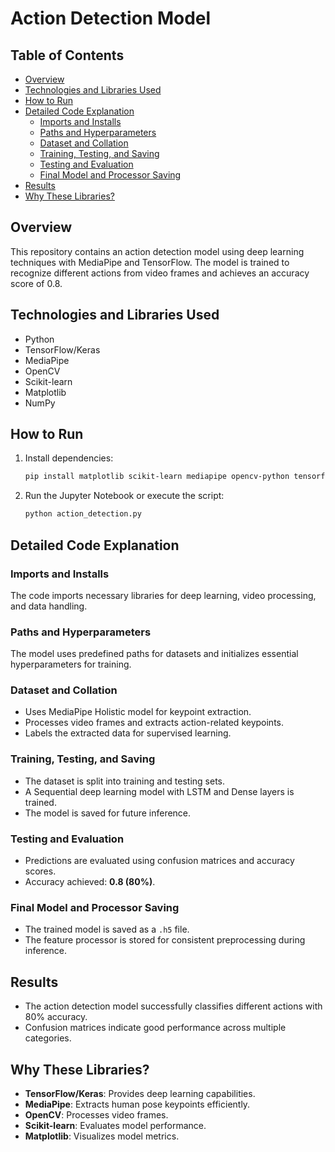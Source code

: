 # Action Detection Model

## Table of Contents
- [Overview](#overview)
- [Technologies and Libraries Used](#technologies-and-libraries-used)
- [How to Run](#how-to-run)
- [Detailed Code Explanation](#detailed-code-explanation)
  - [Imports and Installs](#imports-and-installs)
  - [Paths and Hyperparameters](#paths-and-hyperparameters)
  - [Dataset and Collation](#dataset-and-collation)
  - [Training, Testing, and Saving](#training-testing-and-saving)
  - [Testing and Evaluation](#testing-and-evaluation)
  - [Final Model and Processor Saving](#final-model-and-processor-saving)
- [Results](#results)
- [Why These Libraries?](#why-these-libraries)

## Overview
This repository contains an action detection model using deep learning techniques with MediaPipe and TensorFlow. The model is trained to recognize different actions from video frames and achieves an accuracy score of 0.8.

## Technologies and Libraries Used
- Python
- TensorFlow/Keras
- MediaPipe
- OpenCV
- Scikit-learn
- Matplotlib
- NumPy

## How to Run
1. Install dependencies:
   ```sh
   pip install matplotlib scikit-learn mediapipe opencv-python tensorflow
   ```
2. Run the Jupyter Notebook or execute the script:
   ```sh
   python action_detection.py
   ```

## Detailed Code Explanation

### Imports and Installs
The code imports necessary libraries for deep learning, video processing, and data handling.

### Paths and Hyperparameters
The model uses predefined paths for datasets and initializes essential hyperparameters for training.

### Dataset and Collation
- Uses MediaPipe Holistic model for keypoint extraction.
- Processes video frames and extracts action-related keypoints.
- Labels the extracted data for supervised learning.

### Training, Testing, and Saving
- The dataset is split into training and testing sets.
- A Sequential deep learning model with LSTM and Dense layers is trained.
- The model is saved for future inference.

### Testing and Evaluation
- Predictions are evaluated using confusion matrices and accuracy scores.
- Accuracy achieved: **0.8 (80%)**.

### Final Model and Processor Saving
- The trained model is saved as a `.h5` file.
- The feature processor is stored for consistent preprocessing during inference.

## Results
- The action detection model successfully classifies different actions with 80% accuracy.
- Confusion matrices indicate good performance across multiple categories.

## Why These Libraries?
- **TensorFlow/Keras**: Provides deep learning capabilities.
- **MediaPipe**: Extracts human pose keypoints efficiently.
- **OpenCV**: Processes video frames.
- **Scikit-learn**: Evaluates model performance.
- **Matplotlib**: Visualizes model metrics.

